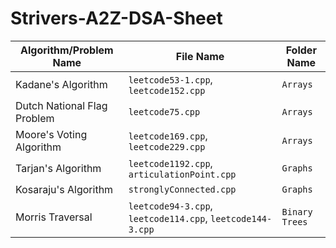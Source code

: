 # Strivers-A2Z-DSA-Sheet

| Algorithm/Problem Name                      | File Name                    | Folder Name       |
|---------------------------------------------|------------------------------|-------------------|
| Kadane's Algorithm                          | `leetcode53-1.cpp`, `leetcode152.cpp`       | `Arrays`          |
| Dutch National Flag Problem                          | `leetcode75.cpp`       | `Arrays`          |
| Moore's Voting Algorithm                         | `leetcode169.cpp`, `leetcode229.cpp`       | `Arrays`          |
| Tarjan's Algorithm                         | `leetcode1192.cpp`, `articulationPoint.cpp`       | `Graphs`|
| Kosaraju's Algorithm                         | `stronglyConnected.cpp`       | `Graphs`|
| Morris Traversal                         | `leetcode94-3.cpp`, `leetcode114.cpp`, `leetcode144-3.cpp`       | `Binary Trees`|
